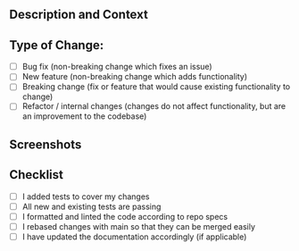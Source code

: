 <!--
  Thanks for wanting to contribute to this project!

  To help things move along, provide a description of your changes below and a general summary in the title

  Please look at the following checklist to ensure that your PR can be accepted quickly:
-->

## Description and Context
<!-- Describe your changes in detail and provide helpful context.
<!-- Why is this change required? What problem does it solve? -->
<!-- If it fixes an open issue, please link to the issue here. Other related links are encouraged! -->

## Type of Change:
<!-- What types of changes does your code introduce? Put an \`x\` in all the boxes that apply: -->
- [ ] Bug fix (non-breaking change which fixes an issue)
- [ ] New feature (non-breaking change which adds functionality)
- [ ] Breaking change (fix or feature that would cause existing functionality to change)
- [ ] Refactor / internal changes (changes do not affect functionality, but are an improvement to the codebase)

## Screenshots
<!-- If your changes affect how information is displayed or gathered (especially in a UI, report, or CLI), include a screen shot here --->
<!-- Annotated before and after screenshots are encouraged! --->

## Checklist
<!-- Go over all the following points, and put an \`x\` in all the boxes that apply. -->
- [ ] I added tests to cover my changes
- [ ] All new and existing tests are passing
- [ ] I formatted and linted the code according to repo specs
- [ ] I rebased changes with main so that they can be merged easily
- [ ] I have updated the documentation accordingly (if applicable)

<!--
    Thanks for adding all that information! 

    Once you open the PR, go through the code yourself and add any comments in places where additional context or clarity might be helpful to reviewers. 
    If you had a hard time choosing between a few different implementation solutions, provide a little context as to why and what other solutions you considered.

    Thanks for helping us keep a smooth and low-friction code review practice!
-->